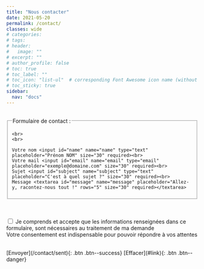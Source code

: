 ```yaml
---
title: "Nous contacter"
date: 2021-05-20
permalink: /contact/
classes: wide
# categories: 
# tags: 
# header:
#   image: ""
# excerpt: ""
# author_profile: false
# toc: true
# toc_label: ""
# toc_icon: "list-ul"  # corresponding Font Awesome icon name (without fa prefix)
# toc_sticky: true
sidebar:
  nav: "docs"
---
```

<br>

<form>
  <fieldset>
	<legend>Formulaire de contact :</legend>
	
	<br>
	<br>
	
	Votre nom <input id="name" name="name" type="text" placeholder="Prénom NOM" size="30" required><br>
	Votre mail <input id="email" name="email" type="email" placeholder="exemple@domaine.com" size="30" required><br>
	Sujet <input id="subject" name="subject" type="text" placeholder="C'est à quel sujet ?" size="30" required><br>
	Message <textarea id="message" name="message" placeholder="Allez-y, racontez-nous tout !" rows="5" size="30" required></textarea>
  </fieldset>

</form>

<br>
<br>
	
<div class="rsform-block rsform-block-contactrequestconsentement">
	<!-- <label class="formControlLabel">RGPD<strong class="formRequired"></strong></label> -->
	<div class="formControls">
		<div class="formBody gt-checking">
			<div aria-required="true"><label id="ContactrequestConsentement0-lbl" for="ContactrequestConsentement0"><input type="checkbox"  name="form[ContactrequestConsentement][]" value="&amp;nbsp;Je comprends et accepte que les informations renseign&eacute;es dans ce formulaire, sont n&eacute;cessaires au traitement de ma demande" id="ContactrequestConsentement0" class="rsform-checkbox" />&nbsp;Je comprends et accepte que les informations renseignées dans ce formulaire, sont nécessaires au traitement de ma demande</label></div>
			<span class="formValidation"><span id="component15" class="formNoError">Votre consentement est indispensable pour pouvoir répondre à vos attentes</span></span>
			<p class="formDescription"></p>
		</div>
	</div>
</div>



<br>
[Envoyer](/contact/sent){: .btn .btn--success}
[Effacer](#link){: .btn .btn--danger}




